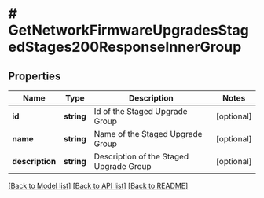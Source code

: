 # # GetNetworkFirmwareUpgradesStagedStages200ResponseInnerGroup

## Properties

Name | Type | Description | Notes
------------ | ------------- | ------------- | -------------
**id** | **string** | Id of the Staged Upgrade Group | [optional]
**name** | **string** | Name of the Staged Upgrade Group | [optional]
**description** | **string** | Description of the Staged Upgrade Group | [optional]

[[Back to Model list]](../../README.md#models) [[Back to API list]](../../README.md#endpoints) [[Back to README]](../../README.md)
